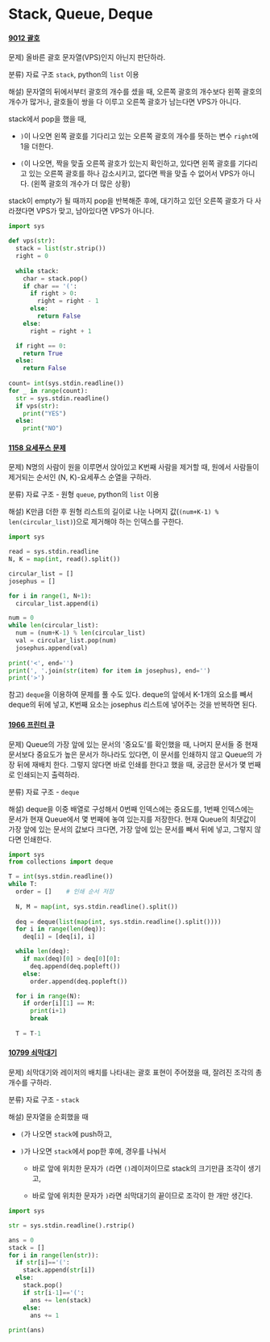 # Stack, Queue, Deque

#### [9012 괄호](https://www.acmicpc.net/problem/9012)

문제) 올바른 괄호 문자열(VPS)인지 아닌지 판단하라.

분류)  자료 구조 `stack`, python의 `list` 이용

해설) 문자열의 뒤에서부터 괄호의 개수를 셌을 때, 오른쪽 괄호의 개수보다 왼쪽 괄호의 개수가 많거나, 괄호들이 쌍을 다 이루고 오른쪽 괄호가 남는다면 VPS가 아니다. 

stack에서 pop을 했을 때, 

- `)`이 나오면 왼쪽 괄호를 기다리고 있는 오른쪽 괄호의 개수를 뜻하는 변수 `right`에 1을 더한다.

- `(`이 나오면, 짝을 맞출 오른쪽 괄호가 있는지 확인하고, 있다면 왼쪽 괄호를 기다리고 있는 오른쪽 괄호를 하나 감소시키고, 없다면 짝을 맞출 수 없어서 VPS가 아니다. (왼쪽 괄호의 개수가 더 많은 상황)

stack이 empty가 될 때까지 pop을 반복해준 후에, 대기하고 있던 오른쪽 괄호가 다 사라졌다면 VPS가 맞고, 남아있다면 VPS가 아니다. 

```python
import sys

def vps(str):
  stack = list(str.strip())
  right = 0
  
  while stack: 
    char = stack.pop()
    if char == '(':
      if right > 0:
        right = right - 1
      else:
        return False
    else:
      right = right + 1

  if right == 0:
    return True
  else:
    return False
    
count= int(sys.stdin.readline())
for _ in range(count):
  str = sys.stdin.readline()
  if vps(str):
    print("YES")
  else:
    print("NO")
```



#### [1158 요세푸스 문제](https://www.acmicpc.net/problem/1158)

문제) N명의 사람이 원을 이루면서 앉아있고 K번째 사람을 제거할 때, 원에서 사람들이 제거되는 순서인 (N, K)-요세푸스 순열을 구하라.

분류) 자료 구조 - 원형  `queue`, python의 `list` 이용 

해설) K만큼 더한 후 원형 리스트의 길이로 나눈 나머지 값(`(num+K-1) % len(circular_list)`)으로 제거해야 하는 인덱스를 구한다.

```python
import sys

read = sys.stdin.readline
N, K = map(int, read().split())

circular_list = []
josephus = []

for i in range(1, N+1):
  circular_list.append(i)

num = 0
while len(circular_list):
  num = (num+K-1) % len(circular_list)
  val = circular_list.pop(num)
  josephus.append(val)
  
print('<', end='')
print(', '.join(str(item) for item in josephus), end='')
print('>')
```

참고) `deque`을 이용하여 문제를 풀 수도 있다. deque의 앞에서 K-1개의 요소를 빼서 deque의 뒤에 넣고, K번째 요소는 josephus 리스트에 넣어주는 것을 반복하면 된다. 



#### [1966 프린터 큐](https://www.acmicpc.net/problem/1966)

문제) Queue의 가장 앞에 있는 문서의 '중요도'를 확인했을 때, 나머지 문서들 중 현재 문서보다 중요도가 높은 문서가 하나라도 있다면, 이 문서를 인쇄하지 않고 Queue의 가장 뒤에 재배치 한다. 그렇지 않다면 바로 인쇄를 한다고 했을 때, 궁금한 문서가 몇 번째로 인쇄되는지 출력하라. 

분류) 자료 구조 - `deque` 

해설) deque을 이중 배열로 구성해서 0번째 인덱스에는 중요도를, 1번째 인덱스에는 문서가 현재 Queue에서 몇 번째에 놓여 있는지를 저장한다. 현재 Queue의 최댓값이 가장 앞에 있는 문서의 값보다 크다면, 가장 앞에 있는 문서를 빼서 뒤에 넣고, 그렇지 않다면 인쇄한다. 

```python
import sys
from collections import deque

T = int(sys.stdin.readline())
while T:
  order = []	# 인쇄 순서 저장
  
  N, M = map(int, sys.stdin.readline().split())
  
  deq = deque(list(map(int, sys.stdin.readline().split())))
  for i in range(len(deq)):
    deq[i] = [deq[i], i]

  while len(deq):
    if max(deq)[0] > deq[0][0]:
      deq.append(deq.popleft())
    else:
      order.append(deq.popleft())

  for i in range(N):
    if order[i][1] == M:
      print(i+1)
      break
  
  T = T-1
```



#### [10799 쇠막대기](https://www.acmicpc.net/problem/10799)

문제) 쇠막대기와 레이저의 배치를 나타내는 괄호 표현이 주어졌을 때, 잘려진 조각의 총 개수를 구하라. 

분류) 자료 구조 - `stack`

해설) 문자열을 순회했을 때 

- `(`가 나오면 `stack`에 push하고, 

- `)`가 나오면 `stack`에서 pop한 후에, 경우를 나눠서

  - 바로 앞에 위치한 문자가 `(`라면 `()`레이저이므로 stack의 크기만큼 조각이 생기고,

  - 바로 앞에 위치한 문자가 `)`라면 쇠막대기의 끝이므로 조각이 한 개만 생긴다.

```python
import sys

str = sys.stdin.readline().rstrip()

ans = 0
stack = []
for i in range(len(str)):
  if str[i]=='(':
    stack.append(str[i])
  else:
    stack.pop()
    if str[i-1]=='(':
      ans += len(stack)
    else:
      ans += 1
      
print(ans)
```

